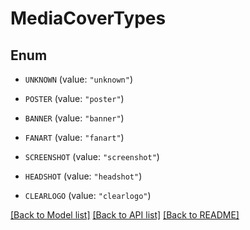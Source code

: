 # MediaCoverTypes

## Enum


* `UNKNOWN` (value: `"unknown"`)

* `POSTER` (value: `"poster"`)

* `BANNER` (value: `"banner"`)

* `FANART` (value: `"fanart"`)

* `SCREENSHOT` (value: `"screenshot"`)

* `HEADSHOT` (value: `"headshot"`)

* `CLEARLOGO` (value: `"clearlogo"`)


[[Back to Model list]](../README.md#documentation-for-models) [[Back to API list]](../README.md#documentation-for-api-endpoints) [[Back to README]](../README.md)


